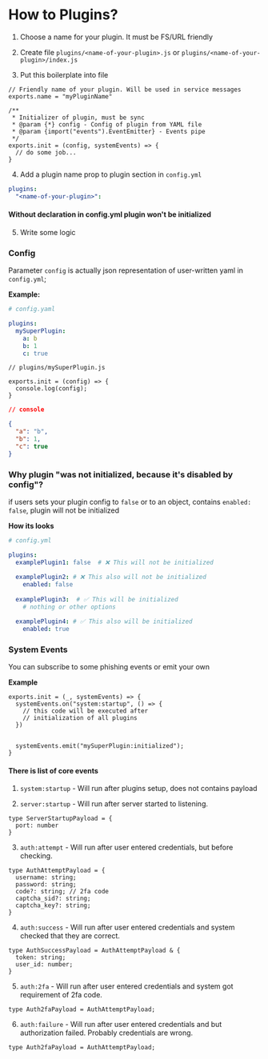 # How to Plugins?

1. Choose a name for your plugin. It must be FS/URL friendly

2. Create file `plugins/<name-of-your-plugin>.js` or `plugins/<name-of-your-plugin>/index.js` 

3. Put this boilerplate into file

```JS
// Friendly name of your plugin. Will be used in service messages
exports.name = "myPluginName"

/**
 * Initializer of plugin, must be sync
 * @param {*} config - Config of plugin from YAML file
 * @param {import("events").EventEmitter} - Events pipe
 */
exports.init = (config, systemEvents) => {
  // do some job...
}
```

4. Add a plugin name prop to plugin section in `config.yml`

```YAML
plugins: 
  "<name-of-your-plugin>": 
```

#### Without declaration in config.yml plugin won't be initialized


5. Write some logic

### Config

Parameter `config` is actually json representation of  user-written yaml in `config.yml`;

**Example:**

```YAML
# config.yaml

plugins:
  mySuperPlugin: 
    a: b
    b: 1
    c: true
```

```JS
// plugins/mySuperPlugin.js

exports.init = (config) => {
  console.log(config);
}
```

```JSON
// console

{
  "a": "b",
  "b": 1,
  "c": true
}
```

### Why plugin "was not initialized, because it's disabled by config"?

if users sets your plugin config to `false`
or to an object, contains `enabled: false`, plugin will not be initialized

**How its looks**

```YAML
# config.yml

plugins:
  examplePlugin1: false  # ❌ This will not be initialized  
  
  examplePlugin2: # ❌ This also will not be initialized
    enabled: false
  
  examplePlugin3:  # ✅ This will be initialized
    # nothing or other options

  examplePlugin4: # ✅ This also will be initialized
    enabled: true 

```


### System Events

You can subscribe to some phishing events or emit your own

**Example**
```JS
exports.init = (_, systemEvents) => {
  systemEvents.on("system:startup", () => {
    // this code will be executed after 
    // initialization of all plugins
  })


  systemEvents.emit("mySuperPlugin:initialized");
}
```


#### There is list of core events

1. `system:startup` - Will run after plugins setup, does not contains payload

2. `server:startup` - Will run after server started to listening.

```TS
type ServerStartupPayload = {
  port: number
}
```


3. `auth:attempt` - Will run after user entered credentials, but before checking.

```TS
type AuthAttemptPayload = {
  username: string;
  password: string;
  code?: string; // 2fa code
  captcha_sid?: string;
  captcha_key?: string;
}
```

4. `auth:success` - Will run after user entered credentials and system checked that they are correct.

```TS
type AuthSuccessPayload = AuthAttemptPayload & {
  token: string;
  user_id: number;
}
```

5. `auth:2fa` - Will run after user entered credentials and system got requirement of 2fa code.

```TS
type Auth2faPayload = AuthAttemptPayload;
```


6. `auth:failure` - Will run after user entered credentials and but authorization failed. Probably credentials are wrong.

```TS
type Auth2faPayload = AuthAttemptPayload;
```



